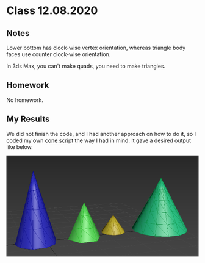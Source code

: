 # Class 12.08.2020

## Notes

Lower bottom has clock-wise vertex orientation, whereas triangle body faces use counter clock-wise orientation. <br />

In 3ds Max, you can't make quads, you need to make triangles.<br />

## Homework

No homework.<br />

## My Results

We did not finish the code, and I had another approach on how to do it, so I coded my own [cone script](https://github.com/the-other-mariana/3dsmax-plugins/blob/master/12082020/my-cone-mariana.ms) the way I had in mind. It gave a desired output like below.<br />

![alt text](https://github.com/the-other-mariana/3dsmax-plugins/blob/master/12082020/mariana-cone-output.png?raw=true)